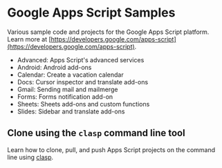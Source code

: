 # Google Apps Script Samples

Various sample code and projects for the Google Apps Script platform. Learn more at
[https://developers.google.com/apps-script](https://developers.google.com/apps-script).

* Advanced: Apps Script's advanced services
* Android: Android add-ons
* Calendar: Create a vacation calendar
* Docs: Cursor inspector and translate add-ons
* Gmail: Sending mail and mailmerge
* Forms: Forms notification add-on
* Sheets: Sheets add-ons and custom functions
* Slides: Sidebar and translate add-ons

## Clone using the `clasp` command line tool

Learn how to clone, pull, and push Apps Script projects on the command line
using [clasp](https://developers.google.com/apps-script/guides/clasp).
